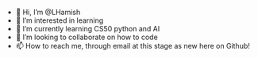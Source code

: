 - 👋 Hi, I’m @LHamish
- 👀 I’m interested in learning
- 🌱 I’m currently learning CS50 python and AI
- 💞️ I’m looking to collaborate on how to code
- 📫 How to reach me, through email at this stage as new here on Github!

<!---
LHamish/LHamish is a ✨ special ✨ repository because its `README.md` (this file) appears on your GitHub profile.
You can click the Preview link to take a look at your changes.
--->
